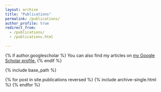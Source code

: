 ```yaml
---
layout: archive
title: "Publications"
permalink: /publications/
author_profile: true
redirect_from: 
  - /publications/
  - /publications.html
  
---
```


{% if author.googlescholar %}
  You can also find my articles on <u><a href="{{author.googlescholar}}">my Google Scholar profile</a>.</u>
{% endif %}

{% include base_path %}

{% for post in site.publications reversed %}
  {% include archive-single.html %}
{% endfor %}
